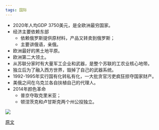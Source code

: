 ```yaml
---
tags: 国际
---
```


* 2020年人均GDP 3750美元，是全欧洲最穷国家。
* 经济主要依赖东部
  * 依赖俄罗斯提供原材料，产品又转卖到俄罗斯；
  * 主要讲俄语，亲俄。
* 欧洲最好的黑土地平原。
* 欧洲第二大领土。
* 从苏联分家时有大量军工企业和武器，是整个苏联的工农业核心地带。
* 独立后为了融入西方世界，毁掉了自己的武器系统。
* 1992-1995年实行国有化转私有化，一大批贪官污吏疯狂掠夺国家财产。
* 美俄之间在乌克兰各自扶植自己的代理人。
* 2014年颜色革命
  * 普京夺取克里米亚；
  * 顿涅茨克和卢甘斯克两个州公投独立。

![](http://zhouzm.cn/DailyRead/assets/images/210613-%E6%AC%A7%E6%B4%B2%E5%9C%B0%E5%9B%BE.webp)

[原文](https://mp.weixin.qq.com/s/4VzxsHec7oVNG7X0yYIM5g)
